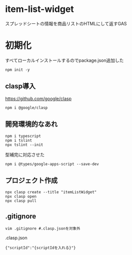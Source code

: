 # item-list-widget
スプレッドシートの情報を商品リストのHTMLにして返すGAS

# 初期化
すべてローカルインストールするのでpackage.json追加した
```
npm init -y
```
## clasp導入
https://github.com/google/clasp
```
npm i @google/clasp
```
## 開発環境的なあれ
```
npm i typescript
npm i tslint
npx tslint --init
```
型補完に対応させた
```
npm i @types/google-apps-script --save-dev
```
## プロジェクト作成
```
npx clasp create --title "itemListWidget"
npx clasp open
npx clasp pull
```
## .gitignore
```
vim .gitignore #.clasp.jsonを対象外
```
.clasp.json
```
{"scriptId":"{scriptIdを入れる}"}
```